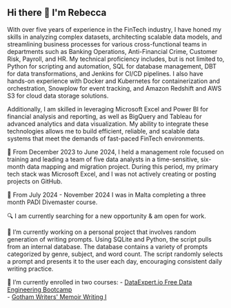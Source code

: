 ## Hi there 👋 I'm Rebecca

With over five years of experience in the FinTech industry, I have honed my skills in analyzing complex datasets, architecting scalable data models, and streamlining business processes for various cross-functional teams in departments such as Banking Operations, Anti-Financial Crime, Customer Risk, Payroll, and HR. My technical proficiency includes, but is not limited to, Python for scripting and automation, SQL for database management, DBT for data transformations, and Jenkins for CI/CD pipelines. I also have hands-on experience with Docker and Kubernetes for containerization and orchestration, Snowplow for event tracking, and Amazon Redshift and AWS S3 for cloud data storage solutions.

Additionally, I am skilled in leveraging Microsoft Excel and Power BI for financial analysis and reporting, as well as BigQuery and Tableau for advanced analytics and data visualization. My ability to integrate these technologies allows me to build efficient, reliable, and scalable data systems that meet the demands of fast-paced FinTech environments.

📅 From December 2023 to June 2024, I held a management role focused on training and leading a team of five data analysts in a time-sensitive, six-month data mapping and migration project. During this period, my primary tech stack was Microsoft Excel, and I was not actively creating or posting projects on GitHub.

🤿 From July 2024 - November 2024 I was in Malta completing a three month PADI Divemaster course. 

🔍 I am currently searching for a new opportunity & am open for work.


🔭 I’m currently working on a personal project that involves random generation of writing prompts. Using SQLite and Python, the script pulls from an internal database. The database contains a variety of prompts categorized by genre, subject, and word count. The script randomly selects a prompt and presents it to the user each day, encouraging consistent daily writing practice.

  
🌱 I’m currently enrolled in two courses:
    - [DataExpert.io Free Data Engineering Bootcamp](https://bootcamp.techcreator.io/)   
    - [Gotham Writers' Memoir Writing I](https://wp.writingclasses.com/courses/memoir-writing-i/)
  

